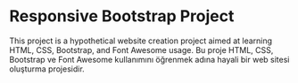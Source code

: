 # Responsive Bootstrap Project
This project is a hypothetical website creation project aimed at learning HTML, CSS, Bootstrap, and Font Awesome usage.
Bu proje HTML, CSS, Bootstrap ve Font Awesome kullanımını öğrenmek adına hayali bir web sitesi oluşturma projesidir. 
